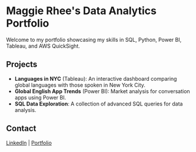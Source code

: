 # Maggie Rhee's Data Analytics Portfolio

Welcome to my portfolio showcasing my skills in SQL, Python, Power BI, Tableau, and AWS QuickSight. 

## Projects
- **Languages in NYC** (Tableau): An interactive dashboard comparing global languages with those spoken in New York City.
- **Global English App Trends** (Power BI): Market analysis for conversation apps using Power BI.
- **SQL Data Exploration**: A collection of advanced SQL queries for data analysis.

## Contact
[LinkedIn](https://linkedin.com/in/maggierhee212) | [Portfolio](https://github.com/uptownkat/Maggie-Portfolio)
 
